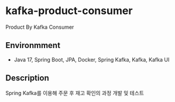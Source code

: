 # kafka-product-consumer
Product By Kafka Consumer

## Environmment
- Java 17, Spring Boot, JPA, Docker, Spring Kafka, Kafka, Kafka UI

## Description
Spring Kafka를 이용해 주문 후 재고 확인의 과정 개발 및 테스트
